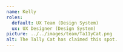 ```yaml
---
name: Kelly
roles:
  default: UX Team (Design System)
  ux: UX Designer (Design System)
picture: ../../images/team/Ta11yCat.png
alt: The Tally Cat has claimed this spot.
---
```

